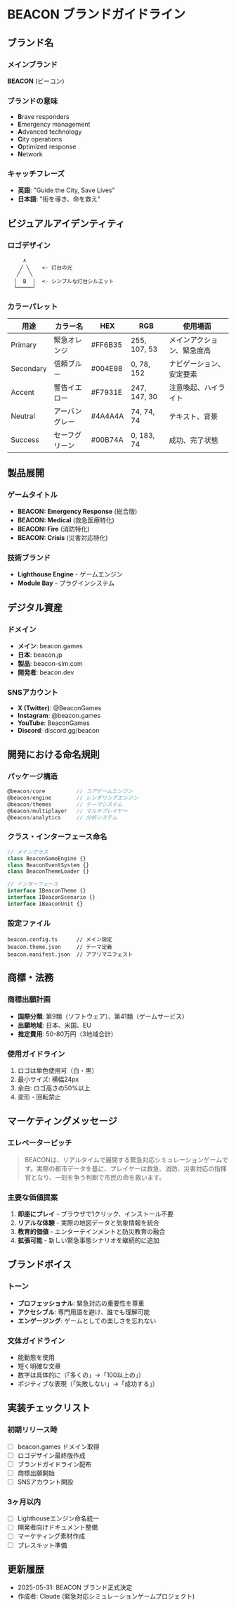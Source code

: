 # BEACON ブランドガイドライン

## ブランド名

### メインブランド
**BEACON** (ビーコン)

### ブランドの意味
- **B**rave responders
- **E**mergency management  
- **A**dvanced technology
- **C**ity operations
- **O**ptimized response
- **N**etwork

### キャッチフレーズ
- **英語**: "Guide the City, Save Lives"
- **日本語**: "街を導き、命を救え"

## ビジュアルアイデンティティ

### ロゴデザイン
```
     ∧
    ╱ ╲    <- 灯台の光
   ╱   ╲
  │  B  │  <- シンプルな灯台シルエット
  └─────┘
```

### カラーパレット
| 用途 | カラー名 | HEX | RGB | 使用場面 |
|------|----------|-----|-----|----------|
| Primary | 緊急オレンジ | #FF6B35 | 255, 107, 53 | メインアクション、緊急度高 |
| Secondary | 信頼ブルー | #004E98 | 0, 78, 152 | ナビゲーション、安定要素 |
| Accent | 警告イエロー | #F7931E | 247, 147, 30 | 注意喚起、ハイライト |
| Neutral | アーバングレー | #4A4A4A | 74, 74, 74 | テキスト、背景 |
| Success | セーフグリーン | #00B74A | 0, 183, 74 | 成功、完了状態 |

## 製品展開

### ゲームタイトル
- **BEACON: Emergency Response** (総合版)
- **BEACON: Medical** (救急医療特化)
- **BEACON: Fire** (消防特化)
- **BEACON: Crisis** (災害対応特化)

### 技術ブランド
- **Lighthouse Engine** - ゲームエンジン
- **Module Bay** - プラグインシステム

## デジタル資産

### ドメイン
- **メイン**: beacon.games
- **日本**: beacon.jp
- **製品**: beacon-sim.com
- **開発者**: beacon.dev

### SNSアカウント
- **X (Twitter)**: @BeaconGames
- **Instagram**: @beacon.games
- **YouTube**: BeaconGames
- **Discord**: discord.gg/beacon

## 開発における命名規則

### パッケージ構造
```typescript
@beacon/core          // コアゲームエンジン
@beacon/engine        // レンダリングエンジン
@beacon/themes        // テーマシステム
@beacon/multiplayer   // マルチプレイヤー
@beacon/analytics     // 分析システム
```

### クラス・インターフェース命名
```typescript
// メインクラス
class BeaconGameEngine {}
class BeaconEventSystem {}
class BeaconThemeLoader {}

// インターフェース
interface IBeaconTheme {}
interface IBeaconScenario {}
interface IBeaconUnit {}
```

### 設定ファイル
```
beacon.config.ts      // メイン設定
beacon.theme.json     // テーマ定義
beacon.manifest.json  // アプリマニフェスト
```

## 商標・法務

### 商標出願計画
- **国際分類**: 第9類（ソフトウェア）、第41類（ゲームサービス）
- **出願地域**: 日本、米国、EU
- **推定費用**: 50-80万円（3地域合計）

### 使用ガイドライン
1. ロゴは単色使用可（白・黒）
2. 最小サイズ: 横幅24px
3. 余白: ロゴ高さの50%以上
4. 変形・回転禁止

## マーケティングメッセージ

### エレベーターピッチ
> BEACONは、リアルタイムで展開する緊急対応シミュレーションゲームです。実際の都市データを基に、プレイヤーは救急、消防、災害対応の指揮官となり、一刻を争う判断で市民の命を救います。

### 主要な価値提案
1. **即座にプレイ** - ブラウザで1クリック、インストール不要
2. **リアルな体験** - 実際の地図データと気象情報を統合
3. **教育的価値** - エンターテインメントと防災教育の融合
4. **拡張可能** - 新しい緊急事態シナリオを継続的に追加

## ブランドボイス

### トーン
- **プロフェッショナル**: 緊急対応の重要性を尊重
- **アクセシブル**: 専門用語を避け、誰でも理解可能
- **エンゲージング**: ゲームとしての楽しさを忘れない

### 文体ガイドライン
- 能動態を使用
- 短く明確な文章
- 数字は具体的に（「多くの」→「100以上の」）
- ポジティブな表現（「失敗しない」→「成功する」）

## 実装チェックリスト

### 初期リリース時
- [ ] beacon.games ドメイン取得
- [ ] ロゴデザイン最終版作成
- [ ] ブランドガイドライン配布
- [ ] 商標出願開始
- [ ] SNSアカウント開設

### 3ヶ月以内
- [ ] Lighthouseエンジン命名統一
- [ ] 開発者向けドキュメント整備
- [ ] マーケティング素材作成
- [ ] プレスキット準備

## 更新履歴

- 2025-05-31: BEACON ブランド正式決定
- 作成者: Claude (緊急対応シミュレーションゲームプロジェクト)